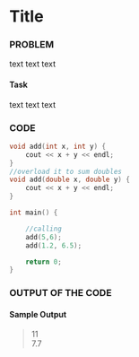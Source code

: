 # Title

### PROBLEM

text text text

#### Task

text text text

### CODE

```cpp
void add(int x, int y) {
    cout << x + y << endl;
}
//overload it to sum doubles
void add(double x, double y) {
    cout << x + y << endl;
}

int main() {

    //calling
    add(5,6);
    add(1.2, 6.5);

    return 0;
}
```

### OUTPUT OF THE CODE

#### Sample Output

> 11  
> 7.7
